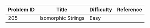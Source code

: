 | Problem ID | Title | Difficulty | Reference
| --- | --- | --- | ---
| 205 | Isomorphic Strings | Easy | 

